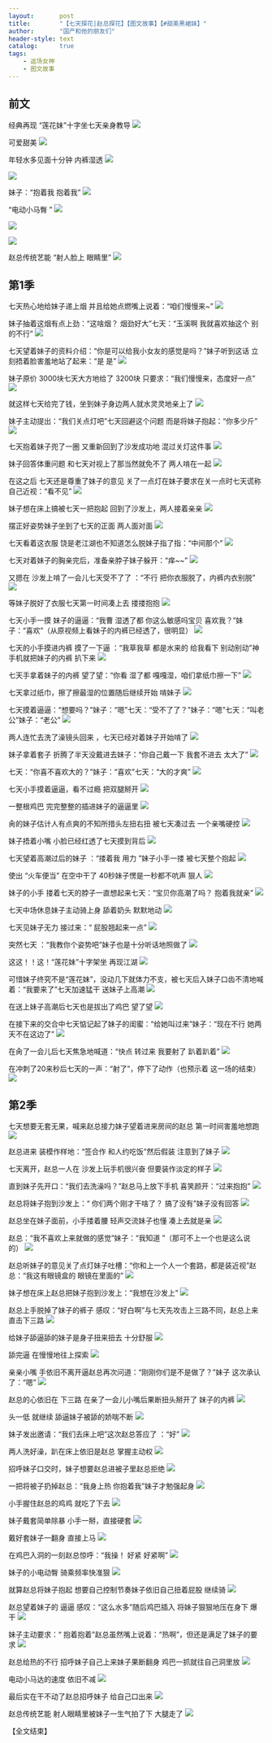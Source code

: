 ```yaml
---
layout:       post
title:        "【七天探花|赵总探花】【图文故事】【#甜美黑裙妹】"
author:       "国产和他的朋友们"
header-style: text
catalog:      true
tags:
    - 返场女神
    - 图文故事
---
```


## 前文

经典再现 “莲花妹”十字坐七天亲身教导
![](https://jt.vrnbk.com/tupian/forum/202411/11/233700p5d51ywgqyddwjwp.gif)

可爱甜美
![](https://jt.vrnbk.com/tupian/forum/202411/11/233708tyitqtslnzwfujhf.gif)

年轻水多见面十分钟 内裤湿透
![](https://jt.vrnbk.com/tupian/forum/202411/11/233632ykye3snssswsryyw.gif)

![](https://jt.vrnbk.com/tupian/forum/202411/11/233644tt99sqt5qdzqoz9o.gif)

妹子：“抱着我 抱着我”
![](https://jt.vrnbk.com/tupian/forum/202411/11/233734vqfg1gkef5qkt2io.gif)

“电动小马臀 ”
![](https://jt.vrnbk.com/tupian/forum/202411/11/233653uwcuxouu6x0cxcow.gif)

![](https://jt.vrnbk.com/tupian/forum/202411/11/233718rxmm3fjf7mm8bfo5.gif)

![](https://jt.vrnbk.com/tupian/forum/202411/11/233725kvsxoqxaf4ozzfay.gif)

赵总传统艺能 “射人脸上 眼睛里”
![](https://jt.vrnbk.com/tupian/forum/202411/11/233742pj7yx7i48h7hi1j4.gif)

## 第1季

七天热心地给妹子递上烟 并且给她点燃嘴上说着：“咱们慢慢来~”
![](https://jt.vrnbk.com/tupian/forum/202411/11/232400vfkj782lljizoy34.gif)

妹子抽着这烟有点上劲：“这啥烟？ 烟劲好大”七天：“玉溪啊 我就喜欢抽这个 别的不行”
![](https://jt.vrnbk.com/tupian/forum/202411/11/232411v74brtt4dk2i2jr7.gif)

七天望着妹子的资料介绍：“你是可以给我小女友的感觉是吗？”妹子听到这话 立刻捂着脸害羞地站了起来：“是 是”
![](https://jt.vrnbk.com/tupian/forum/202411/11/232422xb3jbl6w1z6jdgdj.gif)

妹子原价 3000块七天大方地给了 3200块 只要求：“我们慢慢来，态度好一点”
![](https://jt.vrnbk.com/tupian/forum/202411/11/232434xf4qpiiivxiiqfj9.gif)

就这样七天给完了钱，坐到妹子身边两人就水灵灵地亲上了
![](https://jt.vrnbk.com/tupian/forum/202411/11/232445sys9e3ww060b4wat.gif)

妹子主动提出：“我们关点灯吧”七天回避这个问题 而是将妹子抱起：“你多少斤”
![](https://jt.vrnbk.com/tupian/forum/202411/11/232456i9sk393k900ke06w.gif)

七天抱着妹子兜了一圈 又重新回到了沙发成功地 混过关灯这件事
![](https://jt.vrnbk.com/tupian/forum/202411/11/232507vzh4pc7uuzn7wn2n.gif)

妹子回答体重问题 和七天对视上了那当然就免不了 两人啃在一起
![](https://jt.vrnbk.com/tupian/forum/202411/11/232521ijjgbxjnv5ibgcqj.gif)

在这之后 七天还是尊重了妹子的意见 关了一点灯在妹子要求在关一点时七天谎称自己近视：“看不见”
![](https://jt.vrnbk.com/tupian/forum/202411/11/232533njnq69rnozzrt6m6.gif)

妹子想在床上搞被七天一把抱起 回到了沙发上，两人接着亲亲
![](https://jt.vrnbk.com/tupian/forum/202411/11/232547jffmd3oxzg7wf0xf.gif)

摆正好姿势妹子坐到了七天的正面 两人面对面
![](https://jt.vrnbk.com/tupian/forum/202411/11/232601jv1v5ateae45vjtt.gif)

七天看着这衣服 饶是老江湖也不知道怎么脱妹子指了指：“中间那个”
![](https://jt.vrnbk.com/tupian/forum/202411/11/232613g2lr5ru9wmwe9wwr.gif)

七天对着妹子的胸亲完后，准备亲脖子妹子躲开：“痒~~”
![](https://jt.vrnbk.com/tupian/forum/202411/11/232628n5kt5ee82pax5bb5.gif)

又摁在 沙发上啃了一会儿七天受不了了 ：“不行 把你衣服脱了，内裤内衣别脱”
![](https://jt.vrnbk.com/tupian/forum/202411/11/232640yazackk3y8cycekr.gif)

等妹子脱好了衣服七天第一时间凑上去 搂搂抱抱
![](https://jt.vrnbk.com/tupian/forum/202411/11/232652ghi8l2c9zbl7wji3.gif)

七天小手一摸 妹子的逼逼：“我曹 湿透了都 你这么敏感吗宝贝 喜欢我？”妹子：“喜欢”（从原视频上看妹子的内裤已经透了，很明显）
![](https://jt.vrnbk.com/tupian/forum/202411/11/232703jveavlpl5yvyq5iv.gif)

七天的小手摸进内裤 摸了一下逼 ：“我草我草 都是水来的 给我看下 别动别动”神手机就把妹子的内裤 扒下来
![](https://jt.vrnbk.com/tupian/forum/202411/11/232716gvvp3k530pnm0f4d.gif)

七天手拿着妹子的内裤 望了望：“你看 湿了都 嘎嘎湿，咱们拿纸巾擦一下”
![](https://jt.vrnbk.com/tupian/forum/202411/11/232731tlljt2lje042oudj.gif)

七天拿过纸巾，擦了擦最湿的位置随后继续开始 啃妹子
![](https://jt.vrnbk.com/tupian/forum/202411/11/232742mx7ueeme2eq07ezm.gif)

七天摸着逼逼：“想要吗？”妹子：“嗯”七天：“受不了了？”妹子：“嗯”七天：“叫老公”妹子：“老公”
![](https://jt.vrnbk.com/tupian/forum/202411/11/232754pxp4aenxnu4e4cpt.gif)

两人连忙去洗了澡镜头回来 ，七天已经对着妹子开始啃了
![](https://jt.vrnbk.com/tupian/forum/202411/11/232803t22aq9w9yq595522.gif)

妹子拿着套子 折腾了半天没戴进去妹子：“你自己戴一下 我套不进去 太大了”
![](https://jt.vrnbk.com/tupian/forum/202411/11/232814y2eco9degzzo5zm5.gif)

七天：“你喜不喜欢大的？”妹子：“喜欢”七天：“大的才爽”
![](https://jt.vrnbk.com/tupian/forum/202411/11/232825r9fsh23qq3ye3ttq.gif)

七天小手摸着逼逼，看不过瘾 把双腿掰开
![](https://jt.vrnbk.com/tupian/forum/202411/11/232837jhxdbx786rh7r7qb.gif)

一整根鸡巴 完完整整的插进妹子的逼逼里
![](https://jt.vrnbk.com/tupian/forum/202411/11/232849fcq9cba6qzpa9bap.gif)

肏的妹子估计人有点爽的不知所措头左扭右扭 被七天凑过去 一个亲嘴硬控
![](https://jt.vrnbk.com/tupian/forum/202411/11/232858emg1wi6npcrjpsdn.gif)

妹子捂着小嘴 小脸已经红透了七天摸到背后
![](https://jt.vrnbk.com/tupian/forum/202411/11/232909etg9d19oejjasozg.gif)

七天望着高潮过后的妹子 ：“搂着我 用力 ”妹子小手一搂 被七天整个抱起
![](https://jt.vrnbk.com/tupian/forum/202411/11/232918ric440lhkgjh0i0i.gif)

使出 “火车便当” 在空中干了 40秒妹子愣是一秒都不吭声 狠人
![](https://jt.vrnbk.com/tupian/forum/202411/11/232929y40tr3mhr4grh434.gif)

妹子的小手 搂着七天的脖子一直想起来七天：“宝贝你高潮了吗？ 抱着我就亲”
![](https://jt.vrnbk.com/tupian/forum/202411/11/232940icwec1ccmre3uzm3.gif)

七天中场休息妹子主动骑上身 舔着奶头 默默地动
![](https://jt.vrnbk.com/tupian/forum/202411/11/232950syqzhqgaqz45haay.gif)

七天见妹子无力 接过来：“ 屁股翘起来一点”
![](https://jt.vrnbk.com/tupian/forum/202411/11/233001pvnjjmfv8ga29xen.gif)

突然七天 ：“我教你个姿势吧”妹子也是十分听话地照做了
![](https://jt.vrnbk.com/tupian/forum/202411/11/233010fvtzfqxt7g33d4tt.gif)

这这！！这！“莲花妹”十字架坐 再现江湖
![](https://jt.vrnbk.com/tupian/forum/202411/11/233019ztz9h2izhatxgcrr.gif)

可惜妹子终究不是“莲花妹”，没动几下就体力不支，被七天后入妹子口齿不清地喊着：“我要来了”七天加速猛干 送妹子上高潮
![](https://jt.vrnbk.com/tupian/forum/202411/11/233029in89evryiz2jzniv.gif)

在送上妹子高潮后七天也是拔出了鸡巴 望了望
![](https://jt.vrnbk.com/tupian/forum/202411/11/233037vkkdxt9hkh9nj9ga.gif)

在接下来的交合中七天惦记起了妹子的闺蜜：“给她叫过来”妹子：“现在不行 她两天不在这边了”
![](https://jt.vrnbk.com/tupian/forum/202411/11/233048inxtdd7i89u2itt9.gif)

在肏了一会儿后七天焦急地喊道：“快点 转过来 我要射了 趴着趴着”
![](https://jt.vrnbk.com/tupian/forum/202411/11/233100rhg50g2h82h5kkck.gif)

在冲刺了20来秒后七天的一声：“射了”，停下了动作（也预示着 这一场的结束）
![](https://jt.vrnbk.com/tupian/forum/202411/11/233109qdqukfkqf0kheikq.gif)

## 第2季

七天想要无套无果，喊来赵总接力妹子望着进来房间的赵总 第一时间害羞地想跑
![](https://jt.vrnbk.com/tupian/forum/202411/11/233119tm5ei6juue9i6666.gif)

赵总进来 装模作样地：“签合作 和人约吃饭”然后假装 注意到了妹子
![](https://jt.vrnbk.com/tupian/forum/202411/11/233129vrkfrkzvvvqly7rj.gif)

七天离开，赵总一人在 沙发上玩手机很兴奋 但要装作淡定的样子
![](https://jt.vrnbk.com/tupian/forum/202411/11/233139ygg8v2g4v8tbur2j.gif)

直到妹子先开口：“我们去洗澡吗？”赵总马上放下手机 喜笑颜开：“过来抱抱”
![](https://jt.vrnbk.com/tupian/forum/202411/11/233149fjboxobaoimdra5v.gif)

赵总将妹子抱到沙发上：“ 你们两个刚才干啥了？ 搞了没有”妹子没有回答
![](https://jt.vrnbk.com/tupian/forum/202411/11/233158wa4o1vwwagv1wvwr.gif)

赵总坐在妹子面前，小手搂着腰 轻声交流妹子也懂 凑上去就是亲
![](https://jt.vrnbk.com/tupian/forum/202411/11/233208uqdxx7nxd5ruhc0o.gif)

赵总：“我不喜欢上来就做的感觉”妹子：“我知道 ”（那可不上一个也是这么说的）
![](https://jt.vrnbk.com/tupian/forum/202411/11/233217col2h6umo95pid2x.gif)

赵总听妹子的意见关了点灯妹子吐槽：“你和上一个人一个套路，都是装近视”赵总：“我这有眼镜盒的 眼镜在里面的”
![](https://jt.vrnbk.com/tupian/forum/202411/11/233226jog6xt5n65bb66og.gif)

妹子想在床上赵总把妹子抱到沙发上：“我想在沙发上”
![](https://jt.vrnbk.com/tupian/forum/202411/11/233234rtkdkfndtlffeaej.gif)

赵总上手脱掉了妹子的裤子 感叹：“好白啊”与七天先攻击上三路不同，赵总上来 直击下三路
![](https://jt.vrnbk.com/tupian/forum/202411/11/233243bi4oiegrdsjgnjio.gif)

给妹子舔逼舔的妹子是身子扭来扭去 十分舒服
![](https://jt.vrnbk.com/tupian/forum/202411/11/233254pdf6a1ma8m3d3dfd.gif)

舔完逼 在慢慢地往上探索
![](https://jt.vrnbk.com/tupian/forum/202411/11/233305p8eakdp9s6tfmom6.gif)

亲亲小嘴 手依旧不离开逼赵总再次问道：“刚刚你们是不是做了？”妹子 这次承认了：“嗯”
![](https://jt.vrnbk.com/tupian/forum/202411/11/233316rp4y5yo55opyaro1.gif)

赵总的心依旧在 下三路 在亲了一会儿小嘴后果断扭头掰开了 妹子的内裤
![](https://jt.vrnbk.com/tupian/forum/202411/11/233328u2comnqw10om1bxt.gif)

头一低 就继续 舔逼妹子被舔的娇喘不断
![](https://jt.vrnbk.com/tupian/forum/202411/11/233339okpwzd74tuupwpit.gif)

妹子发出邀请：“我们去床上吧”这次赵总答应了 ：“好”
![](https://jt.vrnbk.com/tupian/forum/202411/11/233348yul6pa6gpp159416.gif)

两人洗好澡，趴在床上依旧是赵总 掌握主动权
![](https://jt.vrnbk.com/tupian/forum/202411/11/233358t0gww8pzagfw3fn7.gif)

招呼妹子口交时，妹子想要赵总进被子里赵总拒绝
![](https://jt.vrnbk.com/tupian/forum/202411/11/233409swwbjt9wzfynwrxz.gif)

一把将被子扔掉赵总：“我身上热 你抱着我”妹子才勉强起身
![](https://jt.vrnbk.com/tupian/forum/202411/11/233424v74f97cz84y0t8cz.gif)

小手握住赵总的鸡鸡 就吃了下去
![](https://jt.vrnbk.com/tupian/forum/202411/11/233433rn766ynu6kjc7pj8.gif)

妹子戴套简单除暴 小手一掰，直接硬套
![](https://jt.vrnbk.com/tupian/forum/202411/11/233441qyt3t7tzqtc70avp.gif)

戴好套妹子一翻身 直接上马
![](https://jt.vrnbk.com/tupian/forum/202411/11/233449twpoo1pzt68tjczs.gif)

在鸡巴入洞的一刻赵总惊呼：“我操！ 好紧 好紧啊”
![](https://jt.vrnbk.com/tupian/forum/202411/11/233458nkkqbok9qzs0tkaa.gif)

妹子的小电动臀 骑乘频率快准狠
![](https://jt.vrnbk.com/tupian/forum/202411/11/233507xohbgguphgso7kgy.gif)

就算赵总将妹子抱起 想要自己控制节奏妹子依旧自己扭着屁股 继续骑
![](https://jt.vrnbk.com/tupian/forum/202411/11/233515jk33gyjyopovx3x4.gif)

赵总望着妹子的 逼逼 感叹：“这么水多”随后鸡巴插入 将妹子狠狠地压在身下 爆干
![](https://jt.vrnbk.com/tupian/forum/202411/11/233531pjfpexz99ftwnwv9.gif)

妹子主动要求：“ 抱着抱着”赵总虽然嘴上说着：“热啊”，但还是满足了妹子的要求
![](https://jt.vrnbk.com/tupian/forum/202411/11/233541qpopx0o50p3gcpto.gif)

赵总给热的不行 招呼妹子自己上来妹子果断翻身 鸡巴一抓就往自己洞里放
![](https://jt.vrnbk.com/tupian/forum/202411/11/233552gy3z06yky816r777.gif)

电动小马达的速度 依旧不减
![](https://jt.vrnbk.com/tupian/forum/202411/11/233602jq7hdu07ajhz5xnd.gif)

最后实在干不动了赵总招呼妹子 给自己口出来
![](https://jt.vrnbk.com/tupian/forum/202411/11/233611wxomud6dx5rtneck.gif)

赵总传统艺能 射人眼睛里被妹子一生气拍了下 大腿走了 
![](https://jt.vrnbk.com/tupian/forum/202411/11/233621mm8p3uchniumrcl4.gif)

【全文结束】